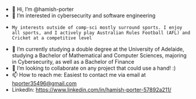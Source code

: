 - 👋 Hi, I’m @hamish-porter
- 👀 I’m interested in cybersecurity and software engineering
-     My interests outside of comp-sci mostly surround sports. I enjoy all sports, and I actively play Australian Rules Football (AFL) and Cricket at a competitive level
- 🌱 I’m currently studying a double degree at the University of Adelaide, studying a Bachelor of Mathematical and Computer Sciences, majoring in Cybersecurity, as well as a Bachelor of Finance
- 💞️ I’m looking to collaborate on any project that could use a hand! :)
- 📫 How to reach me: Easiest to contact me via email at hporter35496@gmail.com
- LinkedIn: https://www.linkedin.com/in/hamish-porter-57892a211/

<!---
hamish-porter/hamish-porter is a ✨ special ✨ repository because its `README.md` (this file) appears on your GitHub profile.
You can click the Preview link to take a look at your changes.
--->
